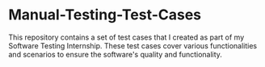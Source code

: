 # Manual-Testing-Test-Cases
This repository contains a set of test cases that I created as part of my Software Testing Internship. These test cases cover various functionalities and scenarios to ensure the software's quality and functionality.

